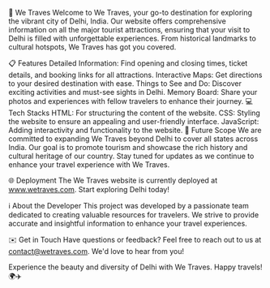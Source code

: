 🌟 We Traves 
Welcome to We Traves, your go-to destination for exploring the vibrant city of Delhi, India. Our website offers comprehensive information on all the major tourist attractions, ensuring that your visit to Delhi is filled with unforgettable experiences. From historical landmarks to cultural hotspots, We Traves has got you covered.

📋 Features
Detailed Information: Find opening and closing times, ticket details, and booking links for all attractions.
Interactive Maps: Get directions to your desired destination with ease.
Things to See and Do: Discover exciting activities and must-see sights in Delhi.
Memory Board: Share your photos and experiences with fellow travelers to enhance their journey.
💻 Tech Stacks
HTML: For structuring the content of the website.
CSS: Styling the website to ensure an appealing and user-friendly interface.
JavaScript: Adding interactivity and functionality to the website.
🚀 Future Scope
We are committed to expanding We Traves beyond Delhi to cover all states across India. Our goal is to promote tourism and showcase the rich history and cultural heritage of our country. Stay tuned for updates as we continue to enhance your travel experience with We Traves.

🌐 Deployment
The We Traves website is currently deployed at www.wetraves.com. Start exploring Delhi today!

ℹ️ About the Developer
This project was developed by a passionate team dedicated to creating valuable resources for travelers. We strive to provide accurate and insightful information to enhance your travel experiences.

✉️ Get in Touch
Have questions or feedback? Feel free to reach out to us at contact@wetraves.com. We'd love to hear from you!

Experience the beauty and diversity of Delhi with We Traves. Happy travels! 🌍✈️
